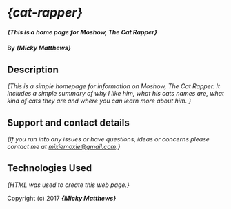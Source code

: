 # _{cat-rapper}_

#### _{This is a home page for Moshow, The Cat Rapper}_

#### By _**{Micky Matthews}**_

## Description

_{This is a simple homepage for information on Moshow, The Cat Rapper.  It includes a simple summary of why I like him, what his cats names are, what kind of cats they are and where you can learn more about him. }_

## Support and contact details

_{If you run into any issues or have questions, ideas or concerns please contact me at mixiemoxie@gmail.com.}_

## Technologies Used

_{HTML was used to create this web page.}_

Copyright (c) 2017 **_{Micky Matthews}_**
